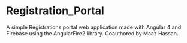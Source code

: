 # Registration_Portal
A simple Registrations portal web application made with Angular 4 and Firebase using the AngularFire2 library. Coauthored by Maaz Hassan.

